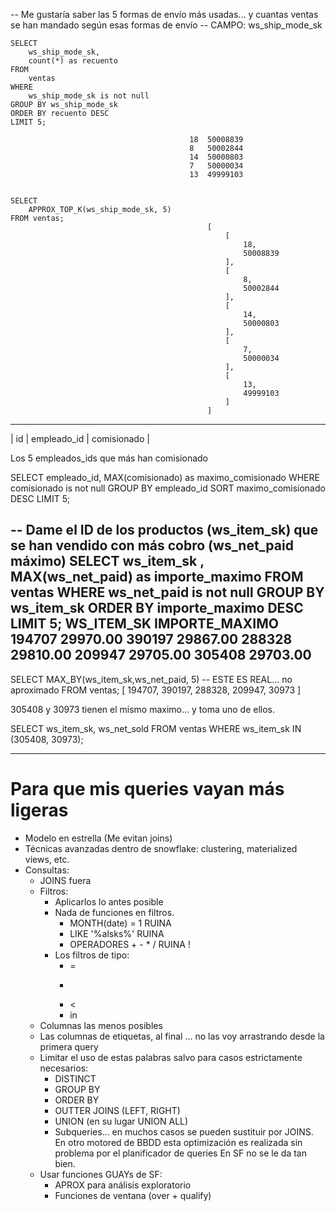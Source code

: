 -- Me gustaría saber las 5 formas de envío más usadas... y cuantas ventas se han mandado según esas formas de envío
-- CAMPO: ws_ship_mode_sk

    SELECT 
        ws_ship_mode_sk,
        count(*) as recuento
    FROM 
        ventas
    WHERE 
        ws_ship_mode_sk is not null
    GROUP BY ws_ship_mode_sk
    ORDER BY recuento DESC
    LIMIT 5;

                                            18	50008839
                                            8	50002844
                                            14	50000803
                                            7	50000034
                                            13	49999103


    SELECT 
        APPROX_TOP_K(ws_ship_mode_sk, 5) 
    FROM ventas;
                                                [
                                                    [
                                                        18,
                                                        50008839
                                                    ],
                                                    [
                                                        8,
                                                        50002844
                                                    ],
                                                    [
                                                        14,
                                                        50000803
                                                    ],
                                                    [
                                                        7,
                                                        50000034
                                                    ],
                                                    [
                                                        13,
                                                        49999103
                                                    ]
                                                ]

---

| id | empleado_id | comisionado |

Los 5 empleados_ids que más han comisionado

SELECT 
    empleado_id, 
    MAX(comisionado) as maximo_comisionado
WHERE 
    comisionado is not null
GROUP BY 
    empleado_id
SORT maximo_comisionado DESC
LIMIT 5;


-- Dame el ID de los productos (ws_item_sk)  que se han vendido con más cobro (ws_net_paid máximo)
SELECT 
    ws_item_sk
    , MAX(ws_net_paid) as importe_maximo
FROM 
    ventas
WHERE 
    ws_net_paid is not null
GROUP BY 
    ws_item_sk
ORDER BY importe_maximo DESC
LIMIT 5;
            WS_ITEM_SK	IMPORTE_MAXIMO
            194707	29970.00
            390197	29867.00
            288328	29810.00
            209947	29705.00
            305408	29703.00
---
SELECT 
    MAX_BY(ws_item_sk,ws_net_paid, 5) -- ESTE ES REAL... no aproximado
FROM ventas;
            [
            194707,
            390197,
            288328,
            209947,
            30973
            ]

305408 y 30973 tienen el mismo maximo... y toma uno de ellos.            

SELECT ws_item_sk, ws_net_sold FROM ventas WHERE ws_item_sk IN (305408, 30973);

----

# Para que mis queries vayan más ligeras

- Modelo en estrella (Me evitan joins)
- Técnicas avanzadas dentro de snowflake: clustering, materialized views, etc.
- Consultas:
  - JOINS fuera
  - Filtros:
    - Aplicarlos lo antes posible
    - Nada de funciones en filtros.
      - MONTH(date) = 1 RUINA
      - LIKE '%alsks%'  RUINA 
      - OPERADORES + - * / RUINA !
    - Los filtros de tipo:
      - =
      - >
      - < 
      - in
  - Columnas las menos posibles
  - Las columnas de etiquetas, al final ... no las voy arrastrando desde la primera query
  - Limitar el uso de estas palabras salvo para casos estrictamente necesarios:
    - DISTINCT
    - GROUP BY
    - ORDER BY
    - OUTTER JOINS (LEFT, RIGHT)
    - UNION (en su lugar UNION ALL)
    - Subqueries... en muchos casos se pueden sustituir por JOINS.
      En otro motored de BBDD esta optimización es realizada sin problema por el planificador de queries 
      En SF no se le da tan bien.
  - Usar funciones GUAYs de SF:
    - APROX para análisis exploratorio
    - Funciones de ventana (over + qualify)